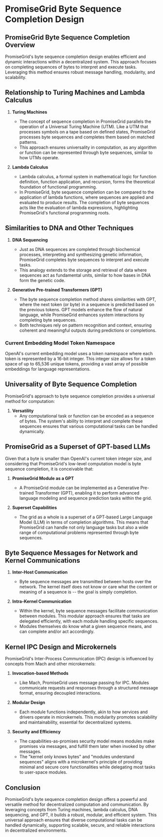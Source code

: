 # PromiseGrid Byte Sequence Completion Design

## PromiseGrid Byte Sequence Completion Overview

PromiseGrid's byte sequence completion design enables efficient and dynamic interactions within a decentralized system. This approach focuses on completing sequences of bytes to interpret and execute tasks. Leveraging this method ensures robust message handling, modularity, and scalability.

## Relationship to Turing Machines and Lambda Calculus

1. **Turing Machines**
   - The concept of sequence completion in PromiseGrid parallels the operation of a Universal Turing Machine (UTM). Like a UTM that processes symbols on a tape based on defined states, PromiseGrid processes byte sequences and completes them based on matched patterns.
   - This approach ensures universality in computation, as any algorithm or function can be represented through byte sequences, similar to how UTMs operate.

2. **Lambda Calculus**
   - Lambda calculus, a formal system in mathematical logic for function definition, function application, and recursion, forms the theoretical foundation of functional programming.
   - In PromiseGrid, byte sequence completion can be compared to the application of lambda functions, where sequences are applied and evaluated to produce results. The completion of byte sequences acts like the evaluation of lambda expressions, highlighting PromiseGrid's functional programming roots.

## Similarities to DNA and Other Techniques

1. **DNA Sequencing**
   - Just as DNA sequences are completed through biochemical processes, interpreting and synthesizing genetic information, PromiseGrid completes byte sequences to interpret and execute tasks.
   - This analogy extends to the storage and retrieval of data where sequences act as fundamental units, similar to how bases in DNA form the genetic code.

2. **Generative Pre-trained Transformers (GPT)**
   - The byte sequence completion method shares similarities with GPT, where the next token (or byte) in a sequence is predicted based on the previous tokens. GPT models enhance the flow of natural language, while PromiseGrid enhances system interactions by completing byte sequences.
   - Both techniques rely on pattern recognition and context, ensuring coherent and meaningful outputs during predictions or completions.

### Current Embedding Model Token Namespace

OpenAI's current embedding model uses a token namespace where each token is represented by a 16-bit integer. This integer size allows for a token space of up to 65,536 unique tokens, providing a vast array of possible embeddings for language representations. 

## Universality of Byte Sequence Completion

PromiseGrid's approach to byte sequence completion provides a universal method for computation:

1. **Versatility**
   - Any computational task or function can be encoded as a sequence of bytes. The system's ability to interpret and complete these sequences ensures that various computational tasks can be handled dynamically.

## PromiseGrid as a Superset of GPT-based LLMs

Given that a byte is smaller than OpenAI's current token integer size, and considering that PromiseGrid's low-level computation model is byte sequence completion, it is conceivable that:

1. **PromiseGrid Module as a GPT**
   - A PromiseGrid module can be implemented as a Generative Pre-trained Transformer (GPT), enabling it to perform advanced language modeling and sequence prediction tasks within the grid.
   
2. **Superset Capabilities**
   - The grid as a whole is a superset of a GPT-based Large Language Model (LLM) in terms of completion algorithms. This means that PromiseGrid can handle not only language tasks but also a wide range of computational problems represented through byte sequences.

## Byte Sequence Messages for Network and Kernel Communications

1. **Inter-Host Communication**
   - Byte sequence messages are transmitted between hosts over the network. The kernel itself does not know or care what the content or meaning of a sequence is -- the goal is simply completion.

2. **Intra-Kernel Communication**
   - Within the kernel, byte sequence messages facilitate communication between modules. This modular approach ensures that tasks are delegated efficiently, with each module handling specific sequences.
   - Modules themselves do know what a given sequence means, and can complete and/or act accordingly.

## Kernel IPC Design and Microkernels

PromiseGrid's Inter-Process Communication (IPC) design is influenced by concepts from Mach and other microkernels:

1. **Invocation-based Methods**
   - Like Mach, PromiseGrid uses message passing for IPC. Modules communicate requests and responses through a structured message format, ensuring decoupled interactions.
   
2. **Modular Design**
   - Each module functions independently, akin to how services and drivers operate in microkernels. This modularity promotes scalability and maintainability, essential for decentralized systems.
   
3. **Security and Efficiency**
   - The capabilities-as-promises security model means modules make promises via messages, and fulfill them later when invoked by other messages.
   - The "kernel only knows bytes" and "modules understand sequences" aligns with a microkernel's principle of providing minimal and secure core functionalities while delegating most tasks to user-space modules.

## Conclusion

PromiseGrid's byte sequence completion design offers a powerful and versatile method for decentralized computation and communication. By leveraging concepts from Turing machines, lambda calculus, DNA sequencing, and GPT, it builds a robust, modular, and efficient system. This universal approach ensures that diverse computational tasks can be handled dynamically, supporting scalable, secure, and reliable interactions in decentralized environments.
